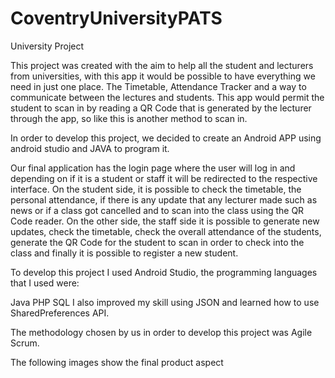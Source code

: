# CoventryUniversityPATS
University Project

This project was created with the aim to help all the student and lecturers from universities, with this app it would be possible to have everything we need in just one place.  The Timetable, Attendance Tracker and a way to communicate between the lectures and students.  This app would permit the student to scan in by reading a QR Code that is generated by the lecturer through the app, so like this is another method to scan in.

In order to develop this project, we decided to create an Android APP using android studio and JAVA to program it.

Our final application has the login page where the user will log in and depending on if it is a student or staff it will be redirected to the respective interface. On the student side, it is possible to check the timetable, the personal attendance, if there is any update that any lecturer made such as news or if a class got cancelled and to scan into the class using the QR Code reader. On the other side, the staff side it is possible to generate new updates, check the timetable, check the overall attendance of the students, generate the QR Code for the student to scan in order to check into the class and finally it is possible to register a new student.

To develop this project I used Android Studio, the programming languages that I used were:

Java
PHP
SQL
I also improved my skill using JSON and learned how to use SharedPreferences API.

The methodology chosen by us in order to develop this project was Agile Scrum.

The following images show the final product aspect
